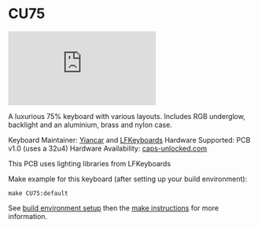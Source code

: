 # CU75

![CU75](https://geekhack.org/index.php?action=dlattach;topic=91767.0;attach=179167;image)

A luxurious 75% keyboard with various layouts. Includes RGB underglow, backlight and an aluminium, brass and nylon case.

Keyboard Maintainer: [Yiancar](https://github.com/yiancar) and [LFKeyboards](https://github.com/lfkeyboards)
Hardware Supported: PCB v1.0 (uses a 32u4)
Hardware Availability: [caps-unlocked.com](http://caps-unlocked.com/)

This PCB uses lighting libraries from LFKeyboards

Make example for this keyboard (after setting up your build environment):

    make CU75:default

See [build environment setup](https://docs.qmk.fm/build_environment_setup.html) then the [make instructions](https://docs.qmk.fm/make_instructions.html) for more information.
